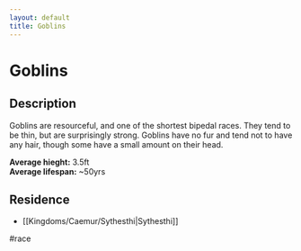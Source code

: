 ```yaml
---
layout: default
title: Goblins
---
```


# Goblins

## Description
Goblins are resourceful, and one of the shortest bipedal races. They tend to be thin, but are surprisingly strong. Goblins have no fur and tend not to have any hair, though some have a small amount on their head.

**Average hieght:** 3.5ft<br>
**Average lifespan:** ~50yrs

## Residence
- [[Kingdoms/Caemur/Sythesthi|Sythesthi]]

#race 